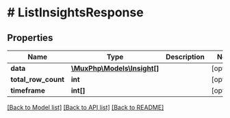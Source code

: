 # # ListInsightsResponse

## Properties

Name | Type | Description | Notes
------------ | ------------- | ------------- | -------------
**data** | [**\MuxPhp\Models\Insight[]**](Insight.md) |  | [optional] 
**total_row_count** | **int** |  | [optional] 
**timeframe** | **int[]** |  | [optional] 

[[Back to Model list]](../../README.md#documentation-for-models) [[Back to API list]](../../README.md#documentation-for-api-endpoints) [[Back to README]](../../README.md)


